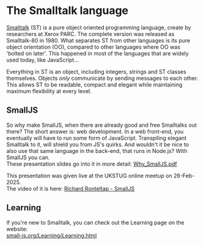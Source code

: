 # The Smalltalk language

[Smalltalk](https://en.wikipedia.org/wiki/Smalltalk) (ST) is a pure object oriented programming language, create by researchers at Xerox PARC.
The complete version was released as Smalltalk-80 in 1980.
What separates ST from other languages is its pure object orientation (OO),
compared to other languages where OO was 'bolted on later'. This happened in most of the languages that are widely used today, like JavaScript...

Everything in ST is an object, including integers, strings and ST classes themselves. Objects *only* communicate by sending messages to each other. This allows ST to be readable, compact and elegant while maintaining maximum flexibility at every level.

## SmallJS

So why make SmallJS, when there are already good and free Smalltalks out there? The short answer is: web development. In a web front-end, you eventually will have to run some form of JavaScript. Transpiling elegant Smalltalk to it, will shield you from JS's quirks. And wouldn't it be nice to also use that same language in the back-end, that runs in Node.js? With SmallJS you can.\
These presentation slides go into it in more detail: [Why_SmallJS.pdf](Why_SmallJS.pdf)

This presentation was given live at the UKSTUG online meetup on 26-Feb-2025.\
The video of it is here: [Richard Ronteltap - SmallJS](https://youtu.be/FOswdxQMyOI)

## Learning

If you're new to Smalltalk, you can check out the Learning page on the website:\
[small-js.org/Learning/Learning.html](https://small-js.org/Learning/Learning.html)
